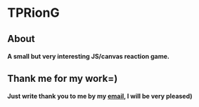 # TPRionG
## About
#### A small but very interesting JS/canvas reaction game.
## Thank me for my work=)
#### Just write thank you to me by my [email](mailto:nquare12@gmail.com), I will be very pleased)
